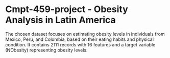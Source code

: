 # Cmpt-459-project - Obesity Analysis in Latin America
The chosen dataset focuses on estimating obesity levels in individuals from Mexico, Peru, and Colombia, based on their eating habits and physical condition. It contains 2111 records with 16 features and a target variable (NObesity) representing obesity levels.
